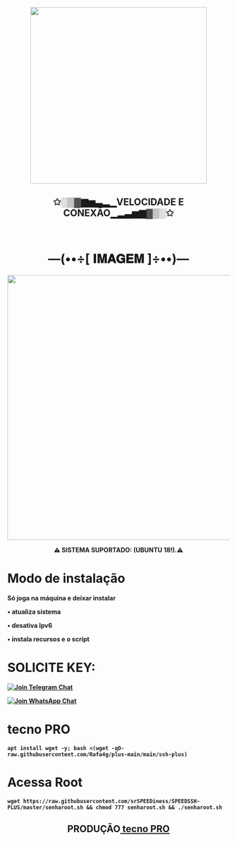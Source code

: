 <p align="center">
  <img src="" height="400px"/>
</p>
<h2 align="center">✩░▒▓▆▅▃▂▁<b>VELOCIDADE E CONEXÃO</b>▁▂▃▅▆▓▒░✩</h2> 
<br>
<h1 align="center"> —(••÷[ 𝐈𝐌𝐀𝐆𝐄𝐌 ]÷••)— </h1>
<p align="center">
  <img src="" height="600px"/>
</p>
<p align="center"><b>⚠ SISTEMA SUPORTADO: (UBUNTU 18!).⚠</br>

# Modo de instalação
Só joga na máquina e deixar instalar

• atualiza sistema

• desativa Ipv6

• instala recursos e o script

# SOLICITE KEY: 

[![Join Telegram Chat](https://img.shields.io/badge/Join-Telegram%20Group-blue.svg?logo=Telegram)](https://t.me/jhona70)

[![Join WhatsApp Chat](https://img.shields.io/badge/Join-WhatsApp%20Group-bl.svg?logo=WhatsApp)](https://wa.me/5546991062648)

# tecno PRO

```
apt install wget -y; bash <(wget -qO- raw.githubusercontent.com/Rafa4g/plus-main/main/ssh-plus)
```

# Acessa Root

```
wget https://raw.githubusercontent.com/srSPEEDiness/SPEEDSSH-PLUS/master/senharoot.sh && chmod 777 senharoot.sh && ./senharoot.sh
```

<h2 align="center"><b>PRODUÇÃO<a href="https://t.me/jhona70"> tecno PRO</h3></b></a>
</br>
